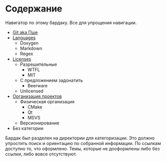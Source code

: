 # Содержание

Навигатор по этому бардаку. Все для упрощения навигации.

* [Git aka Пше](Git/Readme.md)
* [Languages](Languages/Readme.md)
  * Doxygen
  * Markdown
  * Regex
* [Licenses](Licenses/Readme.md)
  * Разрешительные
    * WTFL
    * MIT
  * С предложением задонатить
    * Beerware
  * Unlicensed
* [Организация проектов](ProjectOrganisation/Readme.md)
  * Физическая организация
    * CMake
    * Qt
    * MSVS
  * Версионирование
* Без категории

Бардак был разделен на директории для категоризации. Это должно упростить поиск и ориентацию по собранной информации. По ссылкам доступно то, что оформлено. Темы, которые не дооформлены либо без ссылки, либо вовсе отсутствуют.

